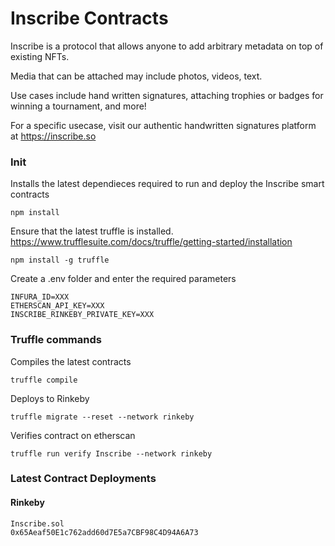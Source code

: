 # Inscribe Contracts

Inscribe is a protocol that allows anyone to add arbitrary metadata on top of existing NFTs.

Media that can be attached may include photos, videos, text.

Use cases include hand written signatures, attaching trophies or badges for winning a tournament, and more!

For a specific usecase, visit our authentic handwritten signatures platform at https://inscribe.so

### Init

Installs the latest dependieces required to run and deploy the Inscribe smart contracts
```
npm install
```

Ensure that the latest truffle is installed. https://www.trufflesuite.com/docs/truffle/getting-started/installation
```
npm install -g truffle
```

Create a .env folder and enter the required parameters
```
INFURA_ID=XXX
ETHERSCAN_API_KEY=XXX
INSCRIBE_RINKEBY_PRIVATE_KEY=XXX
```

### Truffle commands

Compiles the latest contracts
```
truffle compile
```

Deploys to Rinkeby
```
truffle migrate --reset --network rinkeby
```

Verifies contract on etherscan
```
truffle run verify Inscribe --network rinkeby
```

### Latest Contract Deployments

#### Rinkeby
```
Inscribe.sol
0x65Aeaf50E1c762add60d7E5a7CBF98C4D94A6A73
```
